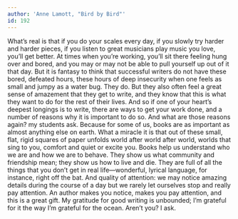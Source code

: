```yaml
---
author: 'Anne Lamott, "Bird by Bird"'
id: 192
---
```


What’s real is that if you do your scales every day, if you slowly try harder and harder pieces, if you listen to great musicians play music you love, you’ll get better. At times when you’re working, you’ll sit there feeling hung over and bored, and you may or may not be able to pull yourself up out of it that day. But it is fantasy to think that successful writers do not have these bored, defeated hours, these hours of deep insecurity when one feels as small and jumpy as a water bug. They do. But they also often feel a great sense of amazement that they get to write, and they know that this is what they want to do for the rest of their lives. And so if one of your heart’s deepest longings is to write, there are ways to get your work done, and a number of reasons why it is important to do so. And what are those reasons again? my students ask. Because for some of us, books are as important as almost anything else on earth. What a miracle it is that out of these small, flat, rigid squares of paper unfolds world after world after world, worlds that sing to you, comfort and quiet or excite you. Books help us understand who we are and how we are to behave. They show us what community and friendship mean; they show us how to live and die. They are full of all the things that you don’t get in real life—wonderful, lyrical language, for instance, right off the bat. And quality of attention: we may notice amazing details during the course of a day but we rarely let ourselves stop and really pay attention. An author makes you notice, makes you pay attention, and this is a great gift. My gratitude for good writing is unbounded; I’m grateful for it the way I’m grateful for the ocean. Aren’t you? I ask.